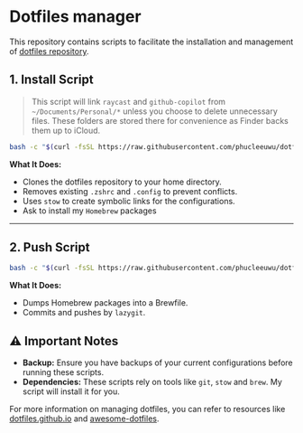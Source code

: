 
# Dotfiles manager
This repository contains scripts to facilitate the installation and management of [dotfiles repository](https://github.com/phucleeuwu/dotfiles).

## 1. Install Script

> This script will link `raycast` and `github-copilot` from `~/Documents/Personal/*` unless you choose to delete unnecessary files. These folders are stored there for convenience as Finder backs them up to iCloud.

```bash
bash -c "$(curl -fsSL https://raw.githubusercontent.com/phucleeuwu/dotflow/main/i.sh)"
```

**What It Does:**

* Clones the dotfiles repository to your home directory.
* Removes existing `.zshrc` and `.config` to prevent conflicts.
* Uses `stow` to create symbolic links for the configurations.
* Ask to install my `Homebrew` packages

---

## 2. Push Script

```bash
bash -c "$(curl -fsSL https://raw.githubusercontent.com/phucleeuwu/dotflow/main/push.sh)"
```

**What It Does:**

* Dumps Homebrew packages into a Brewfile.
* Commits and pushes by `lazygit`.

## ⚠️ Important Notes

* **Backup:** Ensure you have backups of your current configurations before running these scripts.
* **Dependencies:** These scripts rely on tools like `git`, `stow` and `brew`. My script will install it for you.

For more information on managing dotfiles, you can refer to resources like [dotfiles.github.io](http://dotfiles.github.io) and [awesome-dotfiles](https://github.com/webpro/awesome-dotfiles).
